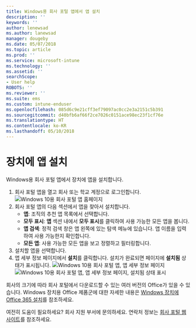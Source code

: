 ```yaml
---
title: Windows용 회사 포털 앱에서 앱 설치
description: ''
keywords: ''
author: lenewsad
ms.author: lanewsad
manager: dougeby
ms.date: 05/07/2018
ms.topic: article
ms.prod: ''
ms.service: microsoft-intune
ms.technology: ''
ms.assetid: ''
searchScope:
- User help
ROBOTS: ''
ms.reviewer: ''
ms.suite: ems
ms.custom: intune-enduser
ms.openlocfilehash: 085d6c9e21cff3ef79097ac0cc2e3a2151c5b391
ms.sourcegitcommit: d40bfb6af66f2ce7026c0151ace98ec23f1cf76e
ms.translationtype: HT
ms.contentlocale: ko-KR
ms.lasthandoff: 05/10/2018
---
```

# <a name="install-apps-on-your-device"></a>장치에 앱 설치
Windows용 회사 포털 앱에서 장치에 앱을 설치합니다.

1. 회사 포털 앱을 열고 회사 또는 학교 계정으로 로그인합니다.
![Windows 10용 회사 포털 앱 홈페이지](./media/RS1_AppDetailsPage_Installed_03.png)
2. 회사 포털 앱의 다음 섹션에서 앱을 찾아서 설치합니다.
    * **앱**: 조직의 추천 앱 목록에서 선택합니다. 
    * **모두 표시**: **앱** 섹션 내에서 **모두 표시**를 클릭하여 사용 가능한 모든 앱을 봅니다.
    * **앱 검색**: 정적 검색 창은 앱 왼쪽에 있는 탐색 메뉴에 있습니다. 앱 이름을 입력하여 사용 가능한지 확인합니다.
    * **모든 앱**: 사용 가능한 모든 앱을 보고 정렬하고 필터링합니다.
3. 설치할 앱을 선택합니다.
4. 앱 세부 정보 페이지에서 **설치**를 클릭합니다. 설치가 완료되면 페이지에 **설치됨** 상태가 표시됩니다.
![Windows 10용 회사 포털 앱, 앱 세부 정보 페이지](./media/RS1_AppDetailsPage_Installed_02.png)  
![Windows 10용 회사 포털 앱, 앱 세부 정보 페이지, 설치됨 상태 표시](./media/RS1_AppDetailsPage_Installed_01.png)    

 회사의 크기에 따라 회사 포털에서 다운로드할 수 있는 여러 버전의 Office가 있을 수 있습니다. Windows 장치용 Office 제품군에 대한 자세한 내용은 [Windows 장치에 Office 365 설치](./install-office-windows.md)를 참조하세요.

여전히 도움이 필요하세요? 회사 지원 부서에 문의하세요. 연락처 정보는 [회사 포털 웹 사이트](https://portal.manage.microsoft.com#HelpDeskDialog)를 참조하세요.
